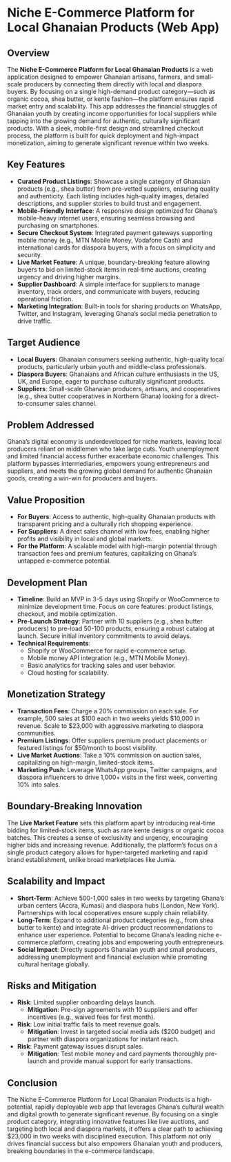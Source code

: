 # Niche E-Commerce Platform for Local Ghanaian Products (Web App)

## Overview

The **Niche E-Commerce Platform for Local Ghanaian Products** is a web application designed to empower Ghanaian artisans, farmers, and small-scale producers by connecting them directly with local and diaspora buyers. By focusing on a single high-demand product category—such as organic cocoa, shea butter, or kente fashion—the platform ensures rapid market entry and scalability. This app addresses the financial struggles of Ghanaian youth by creating income opportunities for local suppliers while tapping into the growing demand for authentic, culturally significant products. With a sleek, mobile-first design and streamlined checkout process, the platform is built for quick deployment and high-impact monetization, aiming to generate significant revenue within two weeks.

## Key Features

- **Curated Product Listings**: Showcase a single category of Ghanaian products (e.g., shea butter) from pre-vetted suppliers, ensuring quality and authenticity. Each listing includes high-quality images, detailed descriptions, and supplier stories to build trust and engagement.
- **Mobile-Friendly Interface**: A responsive design optimized for Ghana’s mobile-heavy internet users, ensuring seamless browsing and purchasing on smartphones.
- **Secure Checkout System**: Integrated payment gateways supporting mobile money (e.g., MTN Mobile Money, Vodafone Cash) and international cards for diaspora buyers, with a focus on simplicity and security.
- **Live Market Feature**: A unique, boundary-breaking feature allowing buyers to bid on limited-stock items in real-time auctions, creating urgency and driving higher margins.
- **Supplier Dashboard**: A simple interface for suppliers to manage inventory, track orders, and communicate with buyers, reducing operational friction.
- **Marketing Integration**: Built-in tools for sharing products on WhatsApp, Twitter, and Instagram, leveraging Ghana’s social media penetration to drive traffic.

## Target Audience

- **Local Buyers**: Ghanaian consumers seeking authentic, high-quality local products, particularly urban youth and middle-class professionals.
- **Diaspora Buyers**: Ghanaians and African culture enthusiasts in the US, UK, and Europe, eager to purchase culturally significant products.
- **Suppliers**: Small-scale Ghanaian producers, artisans, and cooperatives (e.g., shea butter cooperatives in Northern Ghana) looking for a direct-to-consumer sales channel.

## Problem Addressed

Ghana’s digital economy is underdeveloped for niche markets, leaving local producers reliant on middlemen who take large cuts. Youth unemployment and limited financial access further exacerbate economic challenges. This platform bypasses intermediaries, empowers young entrepreneurs and suppliers, and meets the growing global demand for authentic Ghanaian goods, creating a win-win for producers and buyers.

## Value Proposition

- **For Buyers**: Access to authentic, high-quality Ghanaian products with transparent pricing and a culturally rich shopping experience.
- **For Suppliers**: A direct sales channel with low fees, enabling higher profits and visibility in local and global markets.
- **For the Platform**: A scalable model with high-margin potential through transaction fees and premium features, capitalizing on Ghana’s untapped e-commerce potential.

## Development Plan

- **Timeline**: Build an MVP in 3-5 days using Shopify or WooCommerce to minimize development time. Focus on core features: product listings, checkout, and mobile optimization.
- **Pre-Launch Strategy**: Partner with 10 suppliers (e.g., shea butter producers) to pre-load 50-100 products, ensuring a robust catalog at launch. Secure initial inventory commitments to avoid delays.
- **Technical Requirements**:
  - Shopify or WooCommerce for rapid e-commerce setup.
  - Mobile money API integration (e.g., MTN Mobile Money).
  - Basic analytics for tracking sales and user behavior.
  - Cloud hosting for scalability.

## Monetization Strategy

- **Transaction Fees**: Charge a 20% commission on each sale. For example, 500 sales at $100 each in two weeks yields $10,000 in revenue. Scale to $23,000 with aggressive marketing to diaspora communities.
- **Premium Listings**: Offer suppliers premium product placements or featured listings for $50/month to boost visibility.
- **Live Market Auctions**: Take a 10% commission on auction sales, capitalizing on high-margin, limited-stock items.
- **Marketing Push**: Leverage WhatsApp groups, Twitter campaigns, and diaspora influencers to drive 1,000+ visits in the first week, converting 10% into sales.

## Boundary-Breaking Innovation

The **Live Market Feature** sets this platform apart by introducing real-time bidding for limited-stock items, such as rare kente designs or organic cocoa batches. This creates a sense of exclusivity and urgency, encouraging higher bids and increasing revenue. Additionally, the platform’s focus on a single product category allows for hyper-targeted marketing and rapid brand establishment, unlike broad marketplaces like Jumia.

## Scalability and Impact

- **Short-Term**: Achieve 500-1,000 sales in two weeks by targeting Ghana’s urban centers (Accra, Kumasi) and diaspora hubs (London, New York). Partnerships with local cooperatives ensure supply chain reliability.
- **Long-Term**: Expand to additional product categories (e.g., from shea butter to kente) and integrate AI-driven product recommendations to enhance user experience. Potential to become Ghana’s leading niche e-commerce platform, creating jobs and empowering youth entrepreneurs.
- **Social Impact**: Directly supports Ghanaian youth and small producers, addressing unemployment and financial exclusion while promoting cultural heritage globally.

## Risks and Mitigation

- **Risk**: Limited supplier onboarding delays launch.
  - **Mitigation**: Pre-sign agreements with 10 suppliers and offer incentives (e.g., waived fees for first month).
- **Risk**: Low initial traffic fails to meet revenue goals.
  - **Mitigation**: Invest in targeted social media ads ($200 budget) and partner with diaspora organizations for instant reach.
- **Risk**: Payment gateway issues disrupt sales.
  - **Mitigation**: Test mobile money and card payments thoroughly pre-launch and provide manual support for early transactions.

## Conclusion

The Niche E-Commerce Platform for Local Ghanaian Products is a high-potential, rapidly deployable web app that leverages Ghana’s cultural wealth and digital growth to generate significant revenue. By focusing on a single product category, integrating innovative features like live auctions, and targeting both local and diaspora markets, it offers a clear path to achieving $23,000 in two weeks with disciplined execution. This platform not only drives financial success but also empowers Ghanaian youth and producers, breaking boundaries in the e-commerce landscape.